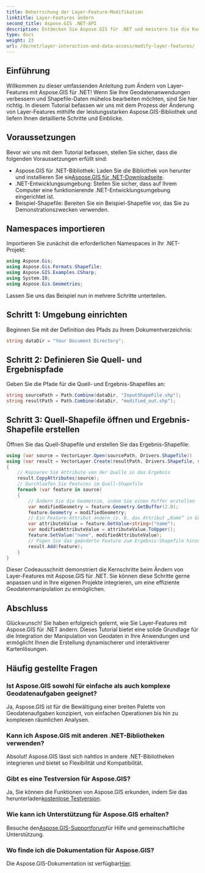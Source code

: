 ```yaml
---
title: Beherrschung der Layer-Feature-Modifikation
linktitle: Layer-Features ändern
second_title: Aspose.GIS .NET-API
description: Entdecken Sie Aspose.GIS für .NET und meistern Sie die Kunst, Layer-Features in Shapefiles mühelos zu ändern. Steigern Sie Ihre Geodatenanwendungen mit Präzision und Leichtigkeit.
type: docs
weight: 23
url: /de/net/layer-interaction-and-data-access/modify-layer-features/
---
```

## Einführung
Willkommen zu dieser umfassenden Anleitung zum Ändern von Layer-Features mit Aspose.GIS für .NET! Wenn Sie Ihre Geodatenanwendungen verbessern und Shapefile-Daten mühelos bearbeiten möchten, sind Sie hier richtig. In diesem Tutorial befassen wir uns mit dem Prozess der Änderung von Layer-Features mithilfe der leistungsstarken Aspose.GIS-Bibliothek und liefern Ihnen detaillierte Schritte und Einblicke.
## Voraussetzungen
Bevor wir uns mit dem Tutorial befassen, stellen Sie sicher, dass die folgenden Voraussetzungen erfüllt sind:
-  Aspose.GIS für .NET-Bibliothek: Laden Sie die Bibliothek von herunter und installieren Sie sie[Aspose.GIS für .NET-Downloadseite](https://releases.aspose.com/gis/net/).
- .NET-Entwicklungsumgebung: Stellen Sie sicher, dass auf Ihrem Computer eine funktionierende .NET-Entwicklungsumgebung eingerichtet ist.
- Beispiel-Shapefile: Bereiten Sie ein Beispiel-Shapefile vor, das Sie zu Demonstrationszwecken verwenden.
## Namespaces importieren
Importieren Sie zunächst die erforderlichen Namespaces in Ihr .NET-Projekt:
```csharp
using Aspose.Gis;
using Aspose.Gis.Formats.Shapefile;
using Aspose.GIS.Examples.CSharp;
using System.IO;
using Aspose.Gis.Geometries;
```
Lassen Sie uns das Beispiel nun in mehrere Schritte unterteilen.
## Schritt 1: Umgebung einrichten
Beginnen Sie mit der Definition des Pfads zu Ihrem Dokumentverzeichnis:
```csharp
string dataDir = "Your Document Directory";
```
## Schritt 2: Definieren Sie Quell- und Ergebnispfade
Geben Sie die Pfade für die Quell- und Ergebnis-Shapefiles an:
```csharp
string sourcePath = Path.Combine(dataDir, "InputShapeFile.shp");
string resultPath = Path.Combine(dataDir, "modified_out.shp");
```
## Schritt 3: Quell-Shapefile öffnen und Ergebnis-Shapefile erstellen
Öffnen Sie das Quell-Shapefile und erstellen Sie das Ergebnis-Shapefile:
```csharp
using (var source = VectorLayer.Open(sourcePath, Drivers.Shapefile))
using (var result = VectorLayer.Create(resultPath, Drivers.Shapefile, source.SpatialReferenceSystem))
{
    // Kopieren Sie Attribute von der Quelle in das Ergebnis
    result.CopyAttributes(source);
    // Durchlaufen Sie Features im Quell-Shapefile
    foreach (var feature in source)
    {
        // Ändern Sie die Geometrie, indem Sie einen Puffer erstellen
        var modifiedGeometry = feature.Geometry.GetBuffer(2.0);
        feature.Geometry = modifiedGeometry;
        // Ein Feature-Attribut ändern (z. B. das Attribut „Name“ in Großbuchstaben umwandeln)
        var attributeValue = feature.GetValue<string>("name");
        var modifiedAttributeValue = attributeValue.ToUpper();
        feature.SetValue("name", modifiedAttributeValue);
        // Fügen Sie das geänderte Feature zum Ergebnis-Shapefile hinzu
        result.Add(feature);
    }
}
```
Dieser Codeausschnitt demonstriert die Kernschritte beim Ändern von Layer-Features mit Aspose.GIS für .NET. Sie können diese Schritte gerne anpassen und in Ihre eigenen Projekte integrieren, um eine effiziente Geodatenmanipulation zu ermöglichen.
## Abschluss
Glückwunsch! Sie haben erfolgreich gelernt, wie Sie Layer-Features mit Aspose.GIS für .NET ändern. Dieses Tutorial bietet eine solide Grundlage für die Integration der Manipulation von Geodaten in Ihre Anwendungen und ermöglicht Ihnen die Erstellung dynamischerer und interaktiverer Kartenlösungen.
## Häufig gestellte Fragen
### Ist Aspose.GIS sowohl für einfache als auch komplexe Geodatenaufgaben geeignet?
Ja, Aspose.GIS ist für die Bewältigung einer breiten Palette von Geodatenaufgaben konzipiert, von einfachen Operationen bis hin zu komplexen räumlichen Analysen.
### Kann ich Aspose.GIS mit anderen .NET-Bibliotheken verwenden?
Absolut! Aspose.GIS lässt sich nahtlos in andere .NET-Bibliotheken integrieren und bietet so Flexibilität und Kompatibilität.
### Gibt es eine Testversion für Aspose.GIS?
 Ja, Sie können die Funktionen von Aspose.GIS erkunden, indem Sie das herunterladen[kostenlose Testversion](https://releases.aspose.com/).
### Wie kann ich Unterstützung für Aspose.GIS erhalten?
 Besuche den[Aspose.GIS-Supportforum](https://forum.aspose.com/c/gis/33)für Hilfe und gemeinschaftliche Unterstützung.
### Wo finde ich die Dokumentation für Aspose.GIS?
 Die Aspose.GIS-Dokumentation ist verfügbar[Hier](https://reference.aspose.com/gis/net/).